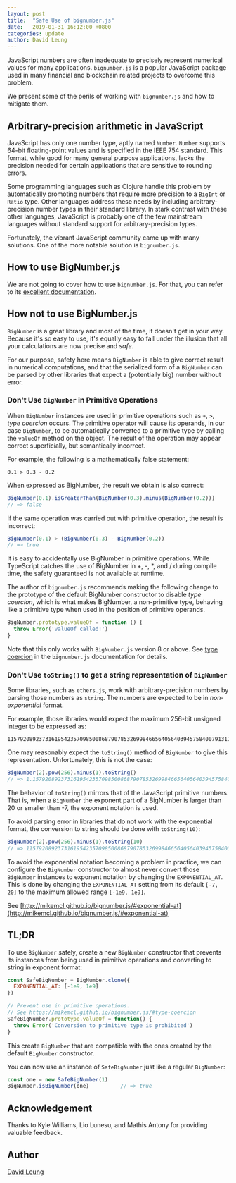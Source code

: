 ```yaml
---
layout: post
title:  "Safe Use of bignumber.js"
date:   2019-01-31 16:12:00 +0800
categories: update
author: David Leung
---
```


JavaScript numbers are often inadequate to precisely represent numerical
values for many applications. `bignumber.js` is a popular JavaScript package
used in many financial and blockchain related projects to overcome this
problem.

We present some of the perils of working with `bignumber.js` and how to
mitigate them.

<!--more-->

## Arbitrary-precision arithmetic in JavaScript

JavaScript has only one number type, aptly named `Number`. `Number` supports
64-bit floating-point values and is specified in the IEEE 754 standard. This
format, while good for many general purpose applications, lacks the precision
needed for certain applications that are sensitive to rounding errors.

Some programming languages such as Clojure handle this problem by automatically
promoting numbers that require more precision to a `BigInt` or `Ratio` type.
Other languages address these needs by including arbitrary-precision number
types in their standard library. In stark contrast with these other languages,
JavaScript is probably one of the few mainstream languages without standard
support for arbitrary-precision types.

Fortunately, the vibrant JavaScript community came up with many solutions. One
of the more notable solution is `bignumber.js`.

## How to use BigNumber.js

We are not going to cover how to use `bignumber.js`. For that, you can refer to
its [excellent documentation](http://mikemcl.github.io/bignumber.js/).

## How not to use BigNumber.js

`BigNumber` is a great library and most of the time, it doesn't get in your
way. Because it's so easy to use, it's equally easy to fall under the illusion
that all your calculations are now precise and *safe*.

For our purpose, safety here means `BigNumber` is able to give correct result
in numerical computations, and that the serialized form of a `BigNumber` can be
parsed by other libraries that expect a (potentially big) number without error.

### Don't Use `BigNumber` in Primitive Operations

When `BigNumber` instances are used in primitive operations such as `+`, `>`,
*type coercion* occurs. The primitive operator will cause its operands, in our
case `BigNumber`, to be automatically converted to a primitive type by calling
the `valueOf` method on the object. The result of the operation may appear
correct superficially, but semantically incorrect.

For example, the following is a mathematically false statement:

```
0.1 > 0.3 - 0.2
```

When expressed as BigNumber, the result we obtain is also correct:

```javascript
BigNumber(0.1).isGreaterThan(BigNumber(0.3).minus(BigNumber(0.2)))
// => false
```

If the same operation was carried out with primitive operation, the result is
incorrect:

```javascript
BigNumber(0.1) > (BigNumber(0.3) - BigNumber(0.2))
// => true
```

It is easy to accidentally use BigNumber in primitive operations. While
TypeScript catches the use of BigNumber in +, -, *, and / during compile time,
the safety guaranteed is not available at runtime.

The author of `bignumber.js` recommends making the following change to the
prototype of the default BigNumber constructor to disable *type coercion*,
which is what makes BigNumber, a non-primitive type, behaving like a primitive
type when used in the position of primitive operands.

```javascript
BigNumber.prototype.valueOf = function () {
  throw Error('valueOf called!')
}
```

Note that this only works with `BigNumber.js` version 8 or above. See
[type coercion](http://mikemcl.github.io/bignumber.js/#type-coercion) in the
`bignumber.js` documentation for details.

### Don't Use `toString()` to get a string representation of `BigNumber`

Some libraries, such as `ethers.js`, work with arbitrary-precision numbers by
parsing those numbers as `string`. The numbers are expected to be in
*non-exponential* format.

For example, those libraries would expect the maximum 256-bit unsigned integer
to be expressed as:

```
115792089237316195423570985008687907853269984665640564039457584007913129639935
```

One may reasonably expect the `toString()` method of `BigNumber` to give this
representation. Unfortunately, this is not the case:

```javascript
BigNumber(2).pow(256).minus(1).toString()
// => 1.15792089237316195423570985008687907853269984665640564039457584007913129639935e+77
```

The behavior of `toString()` mirrors that of the JavaScript primitive numbers.
That is, when a `BigNumber` the exponent part of a BigNumber is larger than 20
or smaller than -7, the exponent notation is used.

To avoid parsing error in libraries that do not work with the exponential
format, the conversion to string should be done with `toString(10)`:

```javascript
BigNumber(2).pow(256).minus(1).toString(10)
// => 115792089237316195423570985008687907853269984665640564039457584007913129639935
```

To avoid the exponential notation becoming a problem in practice, we can
configure the `BigNumber` constructor to almost never convert those `BigNumber`
instances to exponent notation by changing the `EXPONENTIAL_AT`. This is done
by changing the `EXPONENTIAL_AT` setting from its default `[-7, 20]` to the
maximum allowed range `[-1e9, 1e9]`.

See
[http://mikemcl.github.io/bignumber.js/#exponential-at](http://mikemcl.github.io/bignumber.js/#exponential-at)

## TL;DR

To use `BigNumber` safely, create a new `BigNumber` constructor that prevents
its instances from being used in primitive operations and converting to string
in exponent format:

```javascript
const SafeBigNumber = BigNumber.clone({
  EXPONENTIAL_AT: [-1e9, 1e9]
})

// Prevent use in primitive operations.
// See https://mikemcl.github.io/bignumber.js/#type-coercion
SafeBigNumber.prototype.valueOf = function() {
  throw Error('Conversion to primitive type is prohibited')
}
```

This create `BigNumber` that are compatible with the ones created by the
default `BigNumber` constructor.

You can now use an instance of `SafeBigNumber` just like a regular `BigNumber`:

```javascript
const one = new SafeBigNumber(1)
BigNumber.isBigNumber(one)          // => true
```

## Acknowledgement
Thanks to Kyle Williams, Lio Lunesu, and Mathis Antony for providing valuable feedback.

## Author
[David Leung](https://github.com/dhl)
